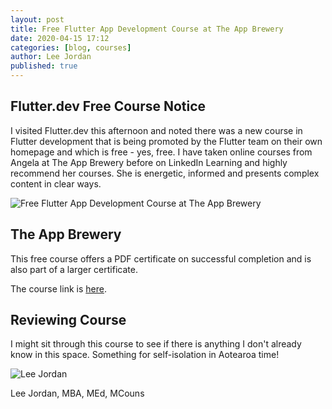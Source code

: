 ```yaml
---
layout: post
title: Free Flutter App Development Course at The App Brewery
date: 2020-04-15 17:12
categories: [blog, courses]
author: Lee Jordan
published: true
---
```


<h2>Flutter.dev Free Course Notice</h2>

I visited Flutter.dev this afternoon and noted there was a new course in Flutter development that is being promoted by the Flutter team on their own homepage and which is free - yes, free. I have taken online courses from Angela at The App Brewery before on LinkedIn Learning and highly recommend her courses. She is energetic, informed and presents complex content in clear ways. 

<img class="img-border" src="https://aroha.dev/public/assets/images/flutter-dev-free-app-course-app-brewery.jpg" alt="Free Flutter App Development Course at The App Brewery">

<h2>The App Brewery</h2>

This free course offers a PDF certificate on successful completion and is also part of a larger certificate. 

The course link is <a href="https://www.appbrewery.co/courses/851555">here</a>.

<h2>Reviewing Course</h2>

I might sit through this course to see if there is anything I don't already know in this space. Something for self-isolation in Aotearoa time!

<img src="https://aroha.dev/public/assets/images/lee-jordan.png" alt="Lee Jordan">

Lee Jordan, MBA, MEd, MCouns
